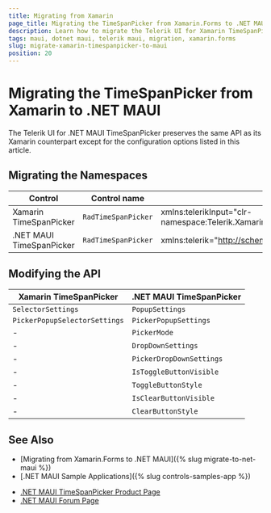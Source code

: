 ```yaml
---
title: Migrating from Xamarin
page_title: Migrating the TimeSpanPicker from Xamarin.Forms to .NET MAUI
description: Learn how to migrate the Telerik UI for Xamarin TimeSpanPicker to the Telerik UI for .NET MAUI framework by updating the namespaces and the incompatible NuGet packages.
tags: maui, dotnet maui, telerik maui, migration, xamarin.forms
slug: migrate-xamarin-timespanpicker-to-maui
position: 20
---
```


# Migrating the TimeSpanPicker from Xamarin to .NET MAUI

The Telerik UI for .NET MAUI TimeSpanPicker preserves the same API as its Xamarin counterpart except for the configuration options listed in this article.

## Migrating the Namespaces

| Control | Control name | XAML Namespcace | C# Namespace|
| --------------- | --------------- | --------------- | --------------- |
| Xamarin TimeSpanPicker | `RadTimeSpanPicker` | xmlns:telerikInput="clr-namespace:Telerik.XamarinForms.Input;assembly=Telerik.XamarinForms.Input" | using Telerik.XamarinForms.Input; |
| .NET MAUI TimeSpanPicker | `RadTimeSpanPicker` | xmlns:telerik="http://schemas.telerik.com/2022/xaml/maui"` | using Telerik.Maui.Controls; |


## Modifying the API

| Xamarin TimeSpanPicker | .NET MAUI TimeSpanPicker |
| ------------- | --------------- |
| `SelectorSettings` | `PopupSettings` |
| `PickerPopupSelectorSettings` | `PickerPopupSettings` |
| - | `PickerMode` |
| - | `DropDownSettings` |
| - | `PickerDropDownSettings` |
| - | `IsToggleButtonVisible` |
| - | `ToggleButtonStyle` |
| - | `IsClearButtonVisible` |
| - | `ClearButtonStyle` |

## See Also

* [Migrating from Xamarin.Forms to .NET MAUI]({% slug migrate-to-net-maui %})
* [.NET MAUI Sample Applications]({% slug controls-samples-app %})
- [.NET MAUI TimeSpanPicker Product Page](https://www.telerik.com/maui-ui/timespanpicker)
- [.NET MAUI Forum Page](https://www.telerik.com/forums/maui?tagId=1853)
